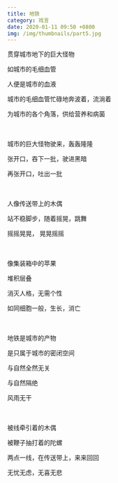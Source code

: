 ```yaml
---
title: 地铁
category: 戏言
date: 2020-01-11 09:50 +0800
img: /img/thumbnails/part5.jpg
---
```

贯穿城市地下的巨大怪物

如城市的毛细血管

人便是城市的血液

城市的毛细血管忙碌地奔波着，流淌着

为城市的各个角落，供给营养和病菌

　

城市的巨大怪物驶来，轰轰隆隆

张开口，吞下一批，驶进黑暗

再张开口，吐出一批

　

人像传送带上的木偶

站不稳脚步，随着摇晃，跳舞

摇摇晃晃， 晃晃摇摇

　

像集装箱中的苹果

堆积层叠

消灭人格，无需个性

如同细胞一般，生长，消亡

　

地铁是城市的产物

是只属于城市的密闭空间

与自然全然无关

与自然隔绝

风雨无干

　

被线牵引着的木偶

被鞭子抽打着的陀螺

两点一线，在传送带上，来来回回

无忧无虑，无喜无悲
